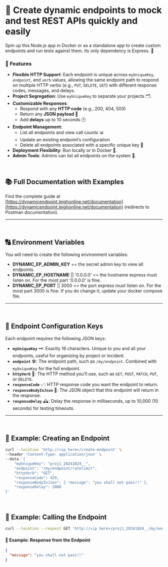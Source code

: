 # 🚀 Create dynamic endpoints to mock and test REST APIs quickly and easily

Spin up this Node.js app in Docker or as a standalone app to create custom endpoints and run tests against them. Its only dependency is Express. 🧪

### 🌟 **Features**
- **Flexible HTTP Support**: Each endpoint is unique across `myUniqueKey`, `endpoint`, and `verb` values, allowing the same endpoint path to respond on multiple HTTP verbs (e.g., `PUT`, `DELETE`, `GET`) with different response codes, messages, and delays.
- **Project Segregation**: Use `myUniqueKey` to separate your projects 🗂️.
- **Customizable Responses**: 
   - Respond with any **HTTP code** (e.g., 200, 404, 500)
   - Return any **JSON payload** 💾
   - Add **delays** up to 10 seconds 🕒
- **Endpoint Management**:
   - List all endpoints and view call counts 📊
   - Update an existing endpoint’s configuration
   - Delete all endpoints associated with a specific unique key 🧹
- **Deployment Flexibility**: Run locally or in Docker 🐳.
- **Admin Tools**: Admins can list all endpoints on the system 🔐.

<br />

## 📚 Full Documentation with Examples
Find the complete guide at [https://dynamicendpoint.leighonline.net/documentation](https://dynamicendpoint.leighonline.net/documentation) (redirects to Postman documentation).

---
<br />

## 🔠 Environment Variables
You will need to create the following environment variables:
- **DYNAMIC_EP_ADMIN_KEY** == the secret admin key to view all endpoints.
- **DYNAMIC_EP_HOSTNAME** || '0.0.0.0' == the hostname express must listen on. For the most part '0.0.0.0' is fine.
- **DYNAMIC_EP_PORT** || 3000 == the port express must listen on. For the most part 3000 is fine. If you do change it, update your docker compose file.

---
<br />


## 🔧 Endpoint Configuration Keys

Each endpoint requires the following JSON keys:
- **`myUniqueKey`** 🗝️: Exactly 16 characters. Unique to you and all your endpoints, useful for organizing by project or incident.
- **`endpoint`** 🛠️: The endpoint path, such as `/my/endpoint`. Combined with `myUniqueKey` for the full endpoint.
- **`httpVerb`** 🔀: The HTTP method you’ll use, such as `GET`, `POST`, `PATCH`, `PUT`, or `DELETE`.
- **`responseCode`** ✅: HTTP response code you want the endpoint to return.
- **`responseBodyInJson`** 📄: The JSON object that this endpoint will return in the response.
- **`responseDelay`** 🕰️: Delay the response in milliseconds, up to 10,000 (10 seconds) for testing timeouts.

---
<br />

## 📄 **Example: Creating an Endpoint**

```bash
curl --location 'http://<ip here>/create-endpoint' \
--header 'Content-Type: application/json' \
--data '{
    "myUniqueKey": "proj1_20241024__", 
    "endpoint": "/my/endpoint/ratelimit", 
    "httpVerb": "GET", 
    "responseCode": 429, 
    "responseBodyInJson": { "message": "you shall not pass!!" }, 
    "responseDelay": 2000 
}'
```

<br />

## 📄 **Example: Calling the Endpoint**

```bash
curl --location --request GET 'http://<ip here>/proj1_20241024__/my/endpoint/ratelimit'
```

#### 📄 **Example: Response from the Endpoint**

```json
{
  "message": "you shall not pass!!"
}
```
